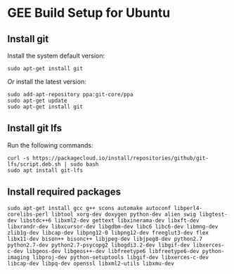 # GEE Build Setup for Ubuntu    

## Install git  
Install the system default version:

```
sudo apt-get install git
```
_Or_ install the latest version:
```
sudo add-apt-repository ppa:git-core/ppa
sudo apt-get update
sudo apt-get install git
```

## Install git lfs
Run the following commands: 
```
curl -s https://packagecloud.io/install/repositories/github/git-lfs/script.deb.sh | sudo bash
sudo apt install git-lfs
```

## Install required packages
```
sudo apt-get install gcc g++ scons automake autoconf libperl4-corelibs-perl libtool xorg-dev doxygen python-dev alien swig libgtest-dev libstdc++6 libxml2-dev gettext libxinerama-dev libxft-dev libxrandr-dev libxcursor-dev libgdbm-dev libc6 libc6-dev libmng-dev zlib1g-dev libcap-dev libpng12-0 libpng12-dev freeglut3-dev flex libx11-dev bison++ bisonc++ libjpeg-dev libjpeg8-dev python2.7 python2.7-dev python2.7-psycopg2 libogdi3.2-dev libgif-dev libxerces-c-dev libgeos-dev libgeos++-dev libfreetype6 libfreetype6-dev python-imaging libproj-dev python-setuptools libgif-dev libxerces-c-dev libcap-dev libpq-dev openssl libxml2-utils libxmu-dev 
```
